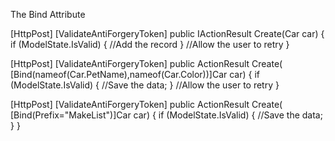 The Bind Attribute

[HttpPost]
[ValidateAntiForgeryToken]
public IActionResult Create(Car car)
{
if (ModelState.IsValid)
{
//Add the record
}
//Allow the user to retry
}


[HttpPost]
[ValidateAntiForgeryToken]
public ActionResult Create(
[Bind(nameof(Car.PetName),nameof(Car.Color))]Car car)
{
if (ModelState.IsValid)
{
//Save the data;
}
//Allow the user to retry
}


[HttpPost]
[ValidateAntiForgeryToken]
public ActionResult Create(
[Bind(Prefix="MakeList")]Car car)
{
if (ModelState.IsValid)
{
//Save the data;
}
}


